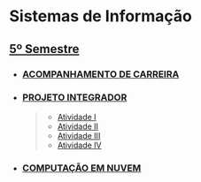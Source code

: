 # Sistemas de Informação

## [5º Semestre](https://github.com/JefersonMelo/04-UNICSUL/tree/master/05-Semestre)

- ### [ACOMPANHAMENTO DE CARREIRA](https://github.com/JefersonMelo/04-UNICSUL/tree/master/05-Semestre/01-Acompanhamento-de-Carreira)

- ### [PROJETO INTEGRADOR](https://github.com/JefersonMelo/04-UNICSUL/tree/master/05-Semestre/02-Projeto-Integrador)

    >- [Atividade I](https://github.com/JefersonMelo/04-UNICSUL/blob/master/05-Semestre/02-Projeto-Integrador/Atividades/01-Atividade.md)
    >- [Atividade II](https://github.com/JefersonMelo/04-UNICSUL/blob/master/05-Semestre/02-Projeto-Integrador/Atividades/02-Atividade.md)
    >- [Atividade III](https://github.com/JefersonMelo/04-UNICSUL/blob/master/05-Semestre/02-Projeto-Integrador/Atividades/03-Atividade.md)
    >- [Atividade IV](https://github.com/JefersonMelo/04-UNICSUL/blob/master/05-Semestre/02-Projeto-Integrador/Atividades/04-Atividade.md)

- ### [COMPUTAÇÃO EM NUVEM](https://github.com/JefersonMelo/04-UNICSUL/tree/master/05-Semestre/03-Computacao-em-nuvem)
  